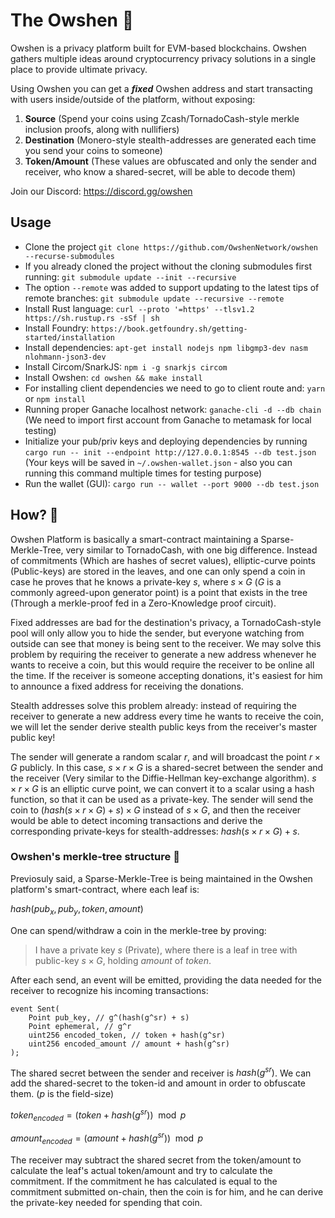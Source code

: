 # The Owshen 🌊

Owshen is a privacy platform built for EVM-based blockchains. Owshen gathers multiple ideas around cryptocurrency privacy solutions in a single place to provide ultimate privacy.

Using Owshen you can get a ***fixed*** Owshen address and start transacting with users inside/outside of the platform, without exposing:

1. **Source** (Spend your coins using Zcash/TornadoCash-style merkle inclusion proofs, along with nullifiers)
2. **Destination** (Monero-style stealth-addresses are generated each time you send your coins to someone)
3. **Token/Amount** (These values are obfuscated and only the sender and receiver, who know a shared-secret, will be able to decode them)

Join our Discord: https://discord.gg/owshen

## Usage

 - Clone the project `git clone https://github.com/OwshenNetwork/owshen --recurse-submodules`
 - If you already cloned the project without the cloning submodules first running: `git submodule update --init --recursive`
 - The option `--remote` was added to support updating to the latest tips of remote branches: `git submodule update --recursive --remote`
 - Install Rust language: `curl --proto '=https' --tlsv1.2 https://sh.rustup.rs -sSf | sh`
 - Install Foundry: `https://book.getfoundry.sh/getting-started/installation`
 - Install dependencies: `apt-get install nodejs npm libgmp3-dev nasm nlohmann-json3-dev`
 - Install Circom/SnarkJS: `npm i -g snarkjs circom`
 - Install Owshen: `cd owshen && make install`
 - For installing client dependencies we need to go to client route and: `yarn` or `npm install`  
 - Running proper Ganache localhost network: `ganache-cli -d --db chain`
 (We need to import first account from Ganache to metamask for local testing)
 - Initialize your pub/priv keys and deploying dependencies by running  `cargo run -- init --endpoint http://127.0.0.1:8545 --db test.json` (Your keys will be saved in `~/.owshen-wallet.json` - also you can running this command multiple times for testing purpose)
 - Run the wallet (GUI): `cargo run -- wallet --port 9000 --db test.json`

## How? 🤔

Owshen Platform is basically a smart-contract maintaining a Sparse-Merkle-Tree, very similar to TornadoCash, with one big difference. Instead of commitments (Which are hashes of secret values), elliptic-curve points (Public-keys) are stored in the leaves, and one can only spend a coin in case he proves that he knows a private-key $s$, where $s \times G$ ($G$ is a commonly agreed-upon generator point) is a point that exists in the tree (Through a merkle-proof fed in a Zero-Knowledge proof circuit).

Fixed addresses are bad for the destination's privacy, a TornadoCash-style pool will only allow you to hide the sender, but everyone watching from outside can see that money is being sent to the receiver. We may solve this problem by requiring the receiver to generate a new address whenever he wants to receive a coin, but this would require the receiver to be online all the time. If the receiver is someone accepting donations, it's easiest for him to announce a fixed address for receiving the donations.

Stealth addresses solve this problem already: instead of requiring the receiver to generate a new address every time he wants to receive the coin, we will let the sender derive stealth public keys from the receiver's master public key!

The sender will generate a random scalar $r$, and will broadcast the point $r \times G$ publicly. In this case, $s \times r \times G$ is a shared-secret between the sender and the receiver (Very similar to the Diffie-Hellman key-exchange algorithm).  $s \times r \times G$ is an elliptic curve point, we can convert it to a scalar using a hash function, so that it can be used as a private-key. The sender will send the coin to $(hash(s \times r \times G) + s)\times G$ instead of $s \times G$, and then the receiver would be able to detect incoming transactions and derive the corresponding private-keys for stealth-addresses: $hash(s \times r \times G) + s$.

### Owshen's merkle-tree structure :evergreen_tree: 

Previosuly said, a Sparse-Merkle-Tree is being maintained in the Owshen platform's smart-contract, where each leaf is:

$hash({pub}_x,{pub}_y,token,amount)$

One can spend/withdraw a coin in the merkle-tree by proving:

 > I have a private key $s$ (Private), where there is a leaf in tree with public-key $s \times G$, holding $amount$ of $token$.

After each send, an event will be emitted, providing the data needed for the receiver to recognize his incoming transactions:

```solidity=
event Sent(
    Point pub_key, // g^(hash(g^sr) + s)
    Point ephemeral, // g^r
    uint256 encoded_token, // token + hash(g^sr)
    uint256 encoded_amount // amount + hash(g^sr)
);
```

The shared secret between the sender and receiver is $hash(g^{sr})$. We can add the shared-secret to the token-id and amount in order to obfuscate them. ($p$ is the field-size)

${token}_{encoded} = ({token} + hash(g^{sr})) \mod p$

${amount}_{encoded} = ({amount} + hash(g^{sr})) \mod p$

The receiver may subtract the shared secret from the token/amount to calculate the leaf's actual token/amount and try to calculate the commitment. If the commitment he has calculated is equal to the commitment submitted on-chain, then the coin is for him, and he can derive the private-key needed for spending that coin.
